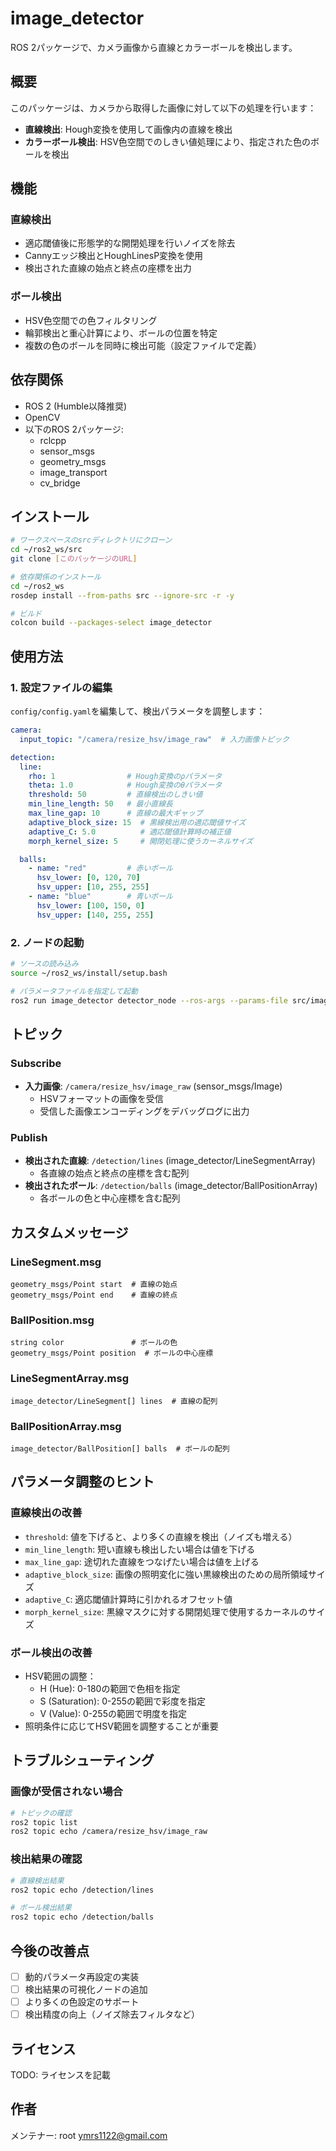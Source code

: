 # image_detector

ROS 2パッケージで、カメラ画像から直線とカラーボールを検出します。

## 概要

このパッケージは、カメラから取得した画像に対して以下の処理を行います：
- **直線検出**: Hough変換を使用して画像内の直線を検出
- **カラーボール検出**: HSV色空間でのしきい値処理により、指定された色のボールを検出

## 機能

### 直線検出
- 適応閾値後に形態学的な開閉処理を行いノイズを除去
- Cannyエッジ検出とHoughLinesP変換を使用
- 検出された直線の始点と終点の座標を出力

### ボール検出
- HSV色空間での色フィルタリング
- 輪郭検出と重心計算により、ボールの位置を特定
- 複数の色のボールを同時に検出可能（設定ファイルで定義）

## 依存関係

- ROS 2 (Humble以降推奨)
- OpenCV
- 以下のROS 2パッケージ:
  - rclcpp
  - sensor_msgs
  - geometry_msgs
  - image_transport
  - cv_bridge

## インストール

```bash
# ワークスペースのsrcディレクトリにクローン
cd ~/ros2_ws/src
git clone [このパッケージのURL]

# 依存関係のインストール
cd ~/ros2_ws
rosdep install --from-paths src --ignore-src -r -y

# ビルド
colcon build --packages-select image_detector
```

## 使用方法

### 1. 設定ファイルの編集

`config/config.yaml`を編集して、検出パラメータを調整します：

```yaml
camera:
  input_topic: "/camera/resize_hsv/image_raw"  # 入力画像トピック

detection:
  line:
    rho: 1                # Hough変換のρパラメータ
    theta: 1.0            # Hough変換のθパラメータ
    threshold: 50         # 直線検出のしきい値
    min_line_length: 50   # 最小直線長
    max_line_gap: 10      # 直線の最大ギャップ
    adaptive_block_size: 15  # 黒線検出用の適応閾値サイズ
    adaptive_C: 5.0          # 適応閾値計算時の補正値
    morph_kernel_size: 5     # 開閉処理に使うカーネルサイズ

  balls:
    - name: "red"         # 赤いボール
      hsv_lower: [0, 120, 70]
      hsv_upper: [10, 255, 255]
    - name: "blue"        # 青いボール
      hsv_lower: [100, 150, 0]
      hsv_upper: [140, 255, 255]
```

### 2. ノードの起動

```bash
# ソースの読み込み
source ~/ros2_ws/install/setup.bash

# パラメータファイルを指定して起動
ros2 run image_detector detector_node --ros-args --params-file src/image_detector/config/config.yaml
```

## トピック

### Subscribe
- **入力画像**: `/camera/resize_hsv/image_raw` (sensor_msgs/Image)
  - HSVフォーマットの画像を受信
  - 受信した画像エンコーディングをデバッグログに出力

### Publish
- **検出された直線**: `/detection/lines` (image_detector/LineSegmentArray)
  - 各直線の始点と終点の座標を含む配列
- **検出されたボール**: `/detection/balls` (image_detector/BallPositionArray)
  - 各ボールの色と中心座標を含む配列

## カスタムメッセージ

### LineSegment.msg
```
geometry_msgs/Point start  # 直線の始点
geometry_msgs/Point end    # 直線の終点
```

### BallPosition.msg
```
string color               # ボールの色
geometry_msgs/Point position  # ボールの中心座標
```

### LineSegmentArray.msg
```
image_detector/LineSegment[] lines  # 直線の配列
```

### BallPositionArray.msg
```
image_detector/BallPosition[] balls  # ボールの配列
```

## パラメータ調整のヒント

### 直線検出の改善
- `threshold`: 値を下げると、より多くの直線を検出（ノイズも増える）
- `min_line_length`: 短い直線も検出したい場合は値を下げる
- `max_line_gap`: 途切れた直線をつなげたい場合は値を上げる
- `adaptive_block_size`: 画像の照明変化に強い黒線検出のための局所領域サイズ
- `adaptive_C`: 適応閾値計算時に引かれるオフセット値
- `morph_kernel_size`: 黒線マスクに対する開閉処理で使用するカーネルのサイズ

### ボール検出の改善
- HSV範囲の調整：
  - H (Hue): 0-180の範囲で色相を指定
  - S (Saturation): 0-255の範囲で彩度を指定
  - V (Value): 0-255の範囲で明度を指定
- 照明条件に応じてHSV範囲を調整することが重要

## トラブルシューティング

### 画像が受信されない場合
```bash
# トピックの確認
ros2 topic list
ros2 topic echo /camera/resize_hsv/image_raw
```

### 検出結果の確認
```bash
# 直線検出結果
ros2 topic echo /detection/lines

# ボール検出結果
ros2 topic echo /detection/balls
```

## 今後の改善点

- [ ] 動的パラメータ再設定の実装
- [ ] 検出結果の可視化ノードの追加
- [ ] より多くの色設定のサポート
- [ ] 検出精度の向上（ノイズ除去フィルタなど）

## ライセンス

TODO: ライセンスを記載

## 作者

メンテナー: root <ymrs1122@gmail.com>